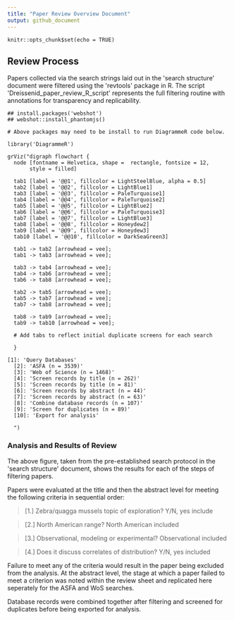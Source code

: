 ```yaml
---
title: "Paper Review Overview Document"
output: github_document
---
```


```{r setup, include=FALSE}
knitr::opts_chunk$set(echo = TRUE)
```

## Review Process

Papers collected via the search strings laid out in the 'search structure' document
were filtered using the 'revtools' package in R. The script 'Dreissenid_paper_review_R_script'
represents the full filtering routine with annotations for transparency and replicability.


```{r echo = FALSE}
## install.packages('webshot')
## webshot::install_phantomjs()

# Above packages may need to be install to run DiagrammeR code below.

library('DiagrammeR')

grViz("digraph flowchart {
  node [fontname = Helvetica, shape =  rectangle, fontsize = 12, 
       style = filled]
 
  tab1 [label = '@@1', fillcolor = LightSteelBlue, alpha = 0.5]
  tab2 [label = '@@2', fillcolor = LightBlue1]
  tab3 [label = '@@3', fillcolor = PaleTurquoise1]
  tab4 [label = '@@4', fillcolor = PaleTurquoise2]
  tab5 [label = '@@5', fillcolor = LightBlue2]
  tab6 [label = '@@6', fillcolor = PaleTurquoise3]
  tab7 [label = '@@7', fillcolor = LightBlue3]
  tab8 [label = '@@8', fillcolor = Honeydew2]
  tab9 [label = '@@9', fillcolor = Honeydew3]
  tab10 [label = '@@10', fillcolor = DarkSeaGreen3]
  
  tab1 -> tab2 [arrowhead = vee];
  tab1 -> tab3 [arrowhead = vee];
  
  tab3 -> tab4 [arrowhead = vee];
  tab4 -> tab6 [arrowhead = vee];
  tab6 -> tab8 [arrowhead = vee];
  
  tab2 -> tab5 [arrowhead = vee];
  tab5 -> tab7 [arrowhead = vee];
  tab7 -> tab8 [arrowhead = vee];
  
  tab8 -> tab9 [arrowhead = vee];
  tab9 -> tab10 [arrowhead = vee];
  
  # Add tabs to reflect initial duplicate screens for each search
  
  }

[1]: 'Query Databases'
  [2]: 'ASFA (n = 3539)'
  [3]: 'Web of Science (n = 1468)'
  [4]: 'Screen records by title (n = 262)'
  [5]: 'Screen records by title (n = 81)'
  [6]: 'Screen records by abstract (n = 44)'
  [7]: 'Screen records by abstract (n = 63)'
  [8]: 'Combine database records (n = 107)'
  [9]: 'Screen for duplicates (n = 89)'
  [10]: 'Export for analysis'
  
  ")
```
### Analysis and Results of Review

The above figure, taken from the pre-established search protocol in the 'search
structure' document, shows the results for each of the steps of filtering papers.

Papers were evaluated at the title and then the abstract level for meeting the following
criteria in sequential order:

> [1.] Zebra/quagga mussels topic of exploration?     Y/N, yes include

> [2.] North American range?                          North American included

> [3.] Observational, modeling or experimental?       Observational included

> [4.] Does it discuss correlates of distribution?    Y/N, yes included

Failure to meet any of the criteria would result in the paper being excluded from the analysis.
At the abstract level, the stage at which a paper failed to meet a criterion was noted within the 
review sheet and replicated here seperately for the ASFA and WoS searches.

Database records were combined together after filtering and screened for duplicates before being 
exported for analysis. 